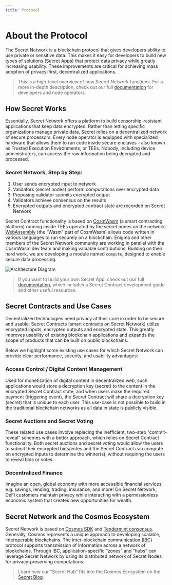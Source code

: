 ```yaml
---
title: Protocol
---
```


# About the Protocol
The Secret Network is a blockchain protocol that gives developers ability to use private or sensitive data. This makes it easy for developers to build new types of solutions (Secret Apps) that protect data privacy while greatly increasing usability. These improvements are critical for achieving mass adoption of privacy-first, decentralized applications.

> This is a high-level overview of how Secret Network functions. For a more in-depth description, check out our full [documentation](https://docs.scrt.network) for developers and node operators.

## How Secret Works
Essentially, Secret Network offers a platform to build censorship-resistant applications that keep data encrypted. Rather than letting specific organizations manage private data, Secret relies on a decentralized network of secure processors. Every node operator is equipped with specialized hardware that allows them to run code inside secure enclaves - also known as Trusted Execution Environments, or TEEs. Nobody, including device administrators, can access the raw information being decrypted and processed.

### Secret Network, Step by Step:
1. User sends encrypted input to network
2. Validators (secret nodes) perform computations over encrypted data
3. Proposing validator submits encrypted output
4. Validators achieve consensus on the results
5. Encrypted outputs and encrypted contract state are recorded on Secret Network

Secret Contract functionality is based on [CosmWasm](https://www.cosmwasm.com) (a smart contracting platform) running inside TEEs operated by the secret nodes on the network. [WebAssembly](https://webassembly.org) (the “Wasm” part of CosmWasm) allows code written in various languages to run securely on a blockchain. Enigma and other members of the Secret Network community are working in parallel with the CosmWasm dev team and making valuable contributions. Building on their hard work, we are developing a module named `compute`, designed to enable secure data processing.

![Architecture Diagram](/diagrams/architecture.png)

> If you want to build your own Secret App, check out our full [documentation](https://docs.scrt.network), which includes a Secret Contract development guide and other useful resources.

## Secret Contracts and Use Cases
Decentralized technologies need privacy at their core in order to be secure and usable. Secret Contracts (smart contracts on Secret Network) utilize encrypted inputs, encrypted outputs and encrypted state. This greatly improves usability of existing blockchain applications and expands the scope of products that can be built on public blockchains.

Below we highlight some existing use cases for which Secret Network can provide clear performance, security, and usability advantages:

### Access Control / Digital Content Management
Used for monetization of digital content in decentralized web, such applications would store a decryption key (secret) to the content in the encrypted Secret Contract state, and when users make the required payment (triggering event), the Secret Contract will share a decryption key (secret) that is unique to each user. This use-case is not possible to build in the traditional blockchain networks as all data in state is publicly visible.

### Secret Auctions and Secret Voting
These related use cases involve replacing the inefficient, two-step “commit-reveal” schemes with a better approach, which relies on Secret Contract functionality. Both secret auctions and secret voting would allow the users to submit their encrypted bids/votes and the Secret Contract can compute on encrypted inputs to determine the winner(s), without requiring the users to reveal bids or votes. 

### Decentralized Finance
Imagine an open, global economy with more accessible financial services, e.g. savings, lending, trading, insurance, and more! On Secret Network, DeFi customers maintain privacy while interacting with a permissionless economic system that creates new opportunities for wealth.

## Secret Network and the Cosmos Ecosystem
Secret Network is based on [Cosmos SDK](https://cosmos.network/sdk) and [Tendermint consensus](https://tendermint.com/core). Generally, Cosmos represents a unique approach to developing scalable, interoperable blockchains. The inter-blockchain communication ([IBC](https://cosmos.network/ibc)) protocol supports transmission of information across a network of blockchains. Through IBC, application-specific “zones” and “hubs” can leverage Secret Network by using its distributed network of Secret Nodes for privacy-preserving computations.

> Learn how our “Secret Hub” fits into the Cosmos Ecosystem on the [Secret Blog](https://blog.scrt.network/secret-hub).
